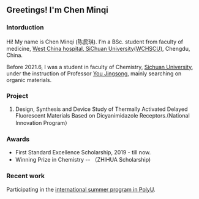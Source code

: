 ## Greetings! I'm Chen Minqi
### Intorduction
Hi! My name is Chen Minqi (陈民琪). I’m a BSc. student from faculty of medicine, [West China hospital, SiChuan University(WCHSCU)][3], Chengdu, China. 

Before 2021.6, I was a student in faculty of Chemistry, [Sichuan University][1], under the instruction of Professor [You Jingsong][2], mainly searching on organic materials.

### Project
1. Design, Synthesis and Device Study of Thermally Activated Delayed Fluorescent Materials Based on Dicyanimidazole Receptors.(National Innovation Program）

### Awards
- First Standard Excellence Scholarship, 2019 - till now.
- Winning Prize in Chemistry -- （ZHIHUA Scholarship)

### Recent work
Participating in the [international summer program in PolyU][4].

[1]: https://en.scu.edu.cn/  "SCU"
[2]: https://chem.scu.edu.cn/info/1049/3362.html "You Jingsong"
[3]: http://www.wchscu.cn/Home.html "WCHSCU"
[4]: https://www.polyu.edu.hk/summerschool/ "HKPU"
